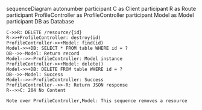 sequenceDiagram
    autonumber
    participant C as Client
    participant R as Route
    participant ProfileController as ProfileController
    participant Model as Model
    participant DB as Database
    
    C->>R: DELETE /resource/{id}
    R->>+ProfileController: destroy(id)
    ProfileController->>+Model: find(id)
    Model->>+DB: SELECT * FROM table WHERE id = ?
    DB-->>-Model: Return record
    Model-->>-ProfileController: Model instance
    ProfileController->>+Model: delete()
    Model->>+DB: DELETE FROM table WHERE id = ?
    DB-->>-Model: Success
    Model-->>-ProfileController: Success
    ProfileController-->>-R: Return JSON response
    R-->>C: 204 No Content
    
    Note over ProfileController,Model: This sequence removes a resource
  